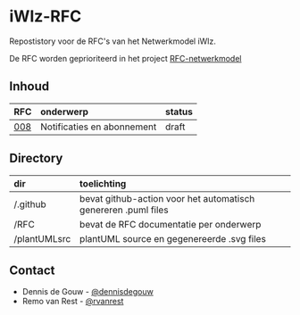 # iWlz-RFC
Repostistory voor de RFC's van het Netwerkmodel iWlz.

De RFC worden geprioriteerd in het project [RFC-netwerkmodel](https://github.com/orgs/iStandaarden/projects/5)


## Inhoud
|RFC | onderwerp | status |
|:--|:--|:--| 
|[008](RFC/RFC008%20-%20Notificaties%20en%20Meldingen.md) | Notificaties en abonnement | draft | 

## Directory
|dir|toelichting|
|:--|:--|
| /.github| bevat github-action voor het automatisch genereren .puml files|
| /RFC | bevat de RFC documentatie per onderwerp
| /plantUMLsrc | plantUML source en gegenereerde .svg files|

## Contact
* Dennis de Gouw - [@dennisdegouw](https://github.com/dennisdegouw)
* Remo van Rest - [@rvanrest](https://github.com/rvanrest)

